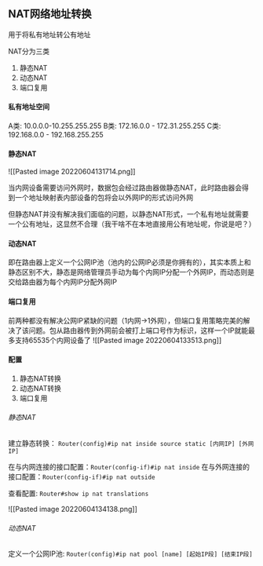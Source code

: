 ## NAT网络地址转换
用于将私有地址转公有地址

NAT分为三类
1. 静态NAT
2. 动态NAT
3. 端口复用

#### 私有地址空间
A类: 10.0.0.0-10.255.255.255
B类: 172.16.0.0 - 172.31.255.255
C类: 192.168.0.0 - 192.168.255.255

#### 静态NAT
![[Pasted image 20220604131714.png]]

当内网设备需要访问外网时，数据包会经过路由器做静态NAT，此时路由器会得到一个地址映射表内部设备的包将会以外网IP的形式访问外网

但静态NAT并没有解决我们面临的问题，以静态NAT形式，一个私有地址就需要一个公有地址，这显然不合理（我干啥不在本地直接用公有地址呢，你说是吧？）

#### 动态NAT
即在路由器上定义一个公网IP池（池内的公网IP必须是你拥有的），其实本质上和静态区别不大，静态是网络管理员手动为每个内网IP分配一个外网IP，而动态则是交给路由器为每个内网IP分配外网IP

#### 端口复用
前两种都没有解决公网IP紧缺的问题（1内网->1外网），但端口复用策略完美的解决了该问题。包从路由器传到外网前会被打上端口号作为标识，这样一个IP就能最多支持65535个内网设备了
![[Pasted image 20220604133513.png]]

#### 配置
1. 静态NAT转换
2. 动态NAT转换
3. 端口复用

###### 静态NAT
建立静态转换：
`Router(config)#ip nat inside source static [内网IP] [外网IP]`

在与内网连接的接口配置：`Router(config-if)#ip nat inside`
在与外网连接的接口配置：`Router(config-if)#ip nat outside`

查看配置: `Router#show ip nat translations`

![[Pasted image 20220604134138.png]]


###### 动态NAT
定义一个公网IP池: `Router(config)#ip nat pool [name] [起始IP段] [结束IP段]`

